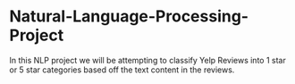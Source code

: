 # Natural-Language-Processing-Project
In this NLP project we will be attempting to classify Yelp Reviews into 1 star or 5 star categories based off the text content in the reviews.
